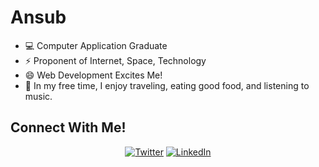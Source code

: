 # Ansub
- 💻 Computer Application Graduate
- ⚡ Proponent of Internet, Space, Technology 
- 😄 Web Development Excites Me!
- 💬 In my free time, I enjoy traveling, eating good food, and listening to music.



## Connect With Me!


<p align="center">
	<a href="https://img.shields.io/badge/GitHub-100000?style=for-the-badge&logo=github&logoColor=white" alt="GitHub"></a>
	<a href="https://twitter.com/justansub"><img src="https://img.shields.io/badge/LinkedIn-0077B5?style=for-the-badge&logo=linkedin&logoColor=white
" alt="Twitter"></a>
	<a href="https://www.linkedin.com/in/ansub"><img src="https://img.shields.io/badge/LinkedIn-0077B5?style=for-the-badge&logo=linkedin&logoColor=white" alt="LinkedIn"></a>
</p>
